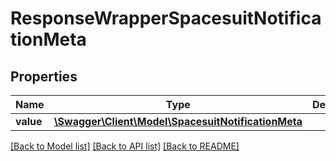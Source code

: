 # ResponseWrapperSpacesuitNotificationMeta

## Properties
Name | Type | Description | Notes
------------ | ------------- | ------------- | -------------
**value** | [**\Swagger\Client\Model\SpacesuitNotificationMeta**](SpacesuitNotificationMeta.md) |  | [optional] 

[[Back to Model list]](../README.md#documentation-for-models) [[Back to API list]](../README.md#documentation-for-api-endpoints) [[Back to README]](../README.md)


